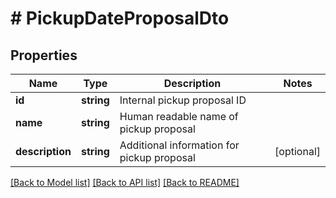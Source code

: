 # # PickupDateProposalDto

## Properties

Name | Type | Description | Notes
------------ | ------------- | ------------- | -------------
**id** | **string** | Internal pickup proposal ID |
**name** | **string** | Human readable name of pickup proposal |
**description** | **string** | Additional information for pickup proposal | [optional]

[[Back to Model list]](../../README.md#models) [[Back to API list]](../../README.md#endpoints) [[Back to README]](../../README.md)
